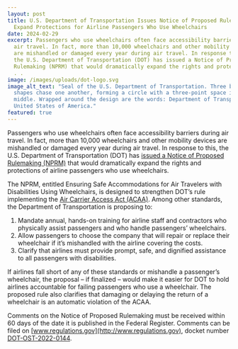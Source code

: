 ```yaml
---
layout: post
title: U.S. Department of Transportation Issues Notice of Proposed Rulemaking to
  Expand Protections for Airline Passengers Who Use Wheelchairs
date: 2024-02-29
excerpt: Passengers who use wheelchairs often face accessibility barriers during
  air travel. In fact, more than 10,000 wheelchairs and other mobility devices
  are mishandled or damaged every year during air travel. In response to this,
  the U.S. Department of Transportation (DOT) has issued a Notice of Proposed
  Rulemaking (NPRM) that would dramatically expand the rights and protections .
  . .
image: /images/uploads/dot-logo.svg
image_alt_text: "Seal of the U.S. Department of Transportation. Three blue tear
  shapes chase one another, forming a circle with a three-point space in the
  middle. Wrapped around the design are the words: Department of Transportation,
  United States of America."
featured: true
---
```

Passengers who use wheelchairs often face accessibility barriers during air travel. In fact, more than 10,000 wheelchairs and other mobility devices are mishandled or damaged every year during air travel. In response to this, the U.S. Department of Transportation (DOT) has [issued a Notice of Proposed Rulemaking (NPRM)](https://www.transportation.gov/airconsumer/flying-with-dignity-NPRM-MSWord) that would dramatically expand the rights and protections of airline passengers who use wheelchairs.

The NPRM, entitled Ensuring Safe Accommodations for Air Travelers with Disabilities Using Wheelchairs, is designed to strengthen DOT’s rule implementing the [Air Carrier Access Act (ACAA)](https://www.transportation.gov/airconsumer/passengers-disabilities). Among other standards, the Department of Transportation is proposing to:

1. Mandate annual, hands-on training for airline staff and contractors who physically assist passengers and who handle passengers’ wheelchairs.
2. Allow passengers to choose the company that will repair or replace their wheelchair if it’s mishandled with the airline covering the costs.
3. Clarify that airlines must provide prompt, safe, and dignified assistance to all passengers with disabilities.

If airlines fall short of any of these standards or mishandle a passenger’s wheelchair, the proposal – if finalized – would make it easier for DOT to hold airlines accountable for failing passengers who use a wheelchair. The proposed rule also clarifies that damaging or delaying the return of a wheelchair is an automatic violation of the ACAA.

Comments on the Notice of Proposed Rulemaking must be received within 60 days of the date it is published in the Federal Register. Comments can be filed on [www.regulations.gov](http://www.regulations.gov), docket number [DOT-OST-2022-0144](https://www.regulations.gov/docket/DOT-OST-2022-0144/document).